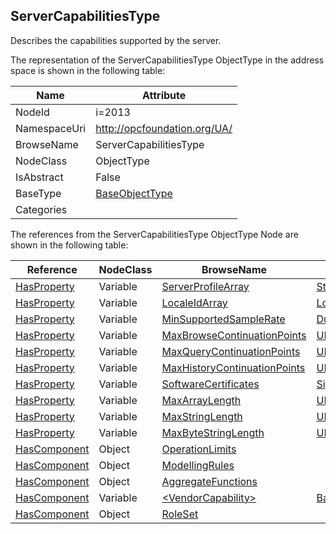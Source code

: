 <!-- objecttype -->
## ServerCapabilitiesType
Describes the capabilities supported by the server.  
<!-- end of text -->
The representation of the ServerCapabilitiesType ObjectType in the address space is shown in the following table:  

|Name|Attribute|
|---|---|
|NodeId|i=2013|
|NamespaceUri|http://opcfoundation.org/UA/|
|BrowseName|ServerCapabilitiesType|
|NodeClass|ObjectType|
|IsAbstract|False|
|BaseType|[BaseObjectType](../../ObjectTypes/BaseObjectType/readme.md)|
|Categories||

The references from the ServerCapabilitiesType ObjectType Node are shown in the following table:  

|Reference|NodeClass|BrowseName|DataType|TypeDefinition|ModellingRule|
|---|---|---|---|---|---|
|[HasProperty](../../ReferenceTypes/HasProperty/readme.md)|Variable|[ServerProfileArray](#ServerProfileArray)|[String](../../DataTypes/String/readme.md)[]|[PropertyType](../../VariableTypes/PropertyType/readme.md)|[Mandatory](../../Objects/Mandatory/readme.md)|
|[HasProperty](../../ReferenceTypes/HasProperty/readme.md)|Variable|[LocaleIdArray](#LocaleIdArray)|[LocaleId](../../DataTypes/LocaleId/readme.md)[]|[PropertyType](../../VariableTypes/PropertyType/readme.md)|[Mandatory](../../Objects/Mandatory/readme.md)|
|[HasProperty](../../ReferenceTypes/HasProperty/readme.md)|Variable|[MinSupportedSampleRate](#MinSupportedSampleRate)|[Duration](../../DataTypes/Duration/readme.md)|[PropertyType](../../VariableTypes/PropertyType/readme.md)|[Mandatory](../../Objects/Mandatory/readme.md)|
|[HasProperty](../../ReferenceTypes/HasProperty/readme.md)|Variable|[MaxBrowseContinuationPoints](#MaxBrowseContinuationPoints)|[UInt16](../../DataTypes/UInt16/readme.md)|[PropertyType](../../VariableTypes/PropertyType/readme.md)|[Mandatory](../../Objects/Mandatory/readme.md)|
|[HasProperty](../../ReferenceTypes/HasProperty/readme.md)|Variable|[MaxQueryContinuationPoints](#MaxQueryContinuationPoints)|[UInt16](../../DataTypes/UInt16/readme.md)|[PropertyType](../../VariableTypes/PropertyType/readme.md)|[Mandatory](../../Objects/Mandatory/readme.md)|
|[HasProperty](../../ReferenceTypes/HasProperty/readme.md)|Variable|[MaxHistoryContinuationPoints](#MaxHistoryContinuationPoints)|[UInt16](../../DataTypes/UInt16/readme.md)|[PropertyType](../../VariableTypes/PropertyType/readme.md)|[Mandatory](../../Objects/Mandatory/readme.md)|
|[HasProperty](../../ReferenceTypes/HasProperty/readme.md)|Variable|[SoftwareCertificates](#SoftwareCertificates)|[SignedSoftwareCertificate](../../DataTypes/SignedSoftwareCertificate/readme.md)[]|[PropertyType](../../VariableTypes/PropertyType/readme.md)|[Mandatory](../../Objects/Mandatory/readme.md)|
|[HasProperty](../../ReferenceTypes/HasProperty/readme.md)|Variable|[MaxArrayLength](#MaxArrayLength)|[UInt32](../../DataTypes/UInt32/readme.md)|[PropertyType](../../VariableTypes/PropertyType/readme.md)|[Optional](../../Objects/Optional/readme.md)|
|[HasProperty](../../ReferenceTypes/HasProperty/readme.md)|Variable|[MaxStringLength](#MaxStringLength)|[UInt32](../../DataTypes/UInt32/readme.md)|[PropertyType](../../VariableTypes/PropertyType/readme.md)|[Optional](../../Objects/Optional/readme.md)|
|[HasProperty](../../ReferenceTypes/HasProperty/readme.md)|Variable|[MaxByteStringLength](#MaxByteStringLength)|[UInt32](../../DataTypes/UInt32/readme.md)|[PropertyType](../../VariableTypes/PropertyType/readme.md)|[Optional](../../Objects/Optional/readme.md)|
|[HasComponent](../../ReferenceTypes/HasComponent/readme.md)|Object|[OperationLimits](#OperationLimits)||[OperationLimitsType](../../ObjectTypes/OperationLimitsType/readme.md)|[Optional](../../Objects/Optional/readme.md)|
|[HasComponent](../../ReferenceTypes/HasComponent/readme.md)|Object|[ModellingRules](#ModellingRules)||[FolderType](../../ObjectTypes/FolderType/readme.md)|[Mandatory](../../Objects/Mandatory/readme.md)|
|[HasComponent](../../ReferenceTypes/HasComponent/readme.md)|Object|[AggregateFunctions](#AggregateFunctions)||[FolderType](../../ObjectTypes/FolderType/readme.md)|[Mandatory](../../Objects/Mandatory/readme.md)|
|[HasComponent](../../ReferenceTypes/HasComponent/readme.md)|Variable|[&lt;VendorCapability&gt;](#&lt;VendorCapability&gt;)|[BaseDataType](../../DataTypes/BaseDataType/readme.md)|[ServerVendorCapabilityType](../../VariableTypes/ServerVendorCapabilityType/readme.md)|[OptionalPlaceholder](../../Objects/OptionalPlaceholder/readme.md)|
|[HasComponent](../../ReferenceTypes/HasComponent/readme.md)|Object|[RoleSet](#RoleSet)||[RoleSetType](../../ObjectTypes/RoleSetType/readme.md)|[Optional](../../Objects/Optional/readme.md)|


